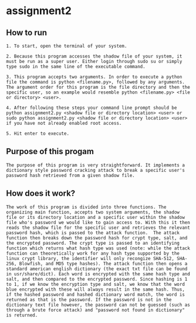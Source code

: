 # assignment2

## How to run
	1. To start, open the terminal of your system.

	2. Because this program accesses the shadow file of your system, it must be run as a super user. Either login through sudo su or simply type sudo in the same line of the executable command.

	3. This program accepts two arguments. In order to execute a python file the command is python <filename.py>, followed by any arguments. The argument order for this program is the file directory and then the specific user, so an example would resemble python <filename.py> <file or directory> <user>.

	4. After following these steps your command line prompt should be python assignment2.py <shadow file or directory location> <user> or sudo python assignment2.py <shadow file or directory location> <user> if you have not already enabled root access. 

	5. Hit enter to execute.

## Purpose of this progam
	The purpose of this program is very straightforward. It implements a dictionary style password cracking attack to break a specific user's password hash retrieved from a given shadow file.

## How does it work?
	The work of this program is divided into three functions. The organizing main function, accepts two system arguments, the shadow file or its directory location and a specific user within the shadow file who's password we would like to gain access to. With this it then reads the shadow file for the specific user and retrieves the relevant password hash, which is passed to the attack function.  The attack function then breaks down the password hash for crypt type, salt, and the encrypted password. The crypt type is passed to an identifying function which returns what hash type was used (note: while the attack function can theoretically work for any hash type supported by the linux crypt library, the identifier will only recongize SHA-512, SHA-256, Blowfish, and MD5 type hashes). The attack function then opens a standard american english dictionary (the exact txt file can be found in usr/share/dict). Each word is encrypted with the same hash type and salt, and then compared to the encrypted password. Since hashing is 1 to 1, if we know the encryption type and salt, we know that the word blue encrypted with these will always result in the same hash. Thus, if the hashed password and hashed dictionary word match, the word is returned as that is the password. If the password is not in the dictionary text file however, the password can not be guessed (such as through a brute force attack) and "password not found in dictionary" is returned. 
